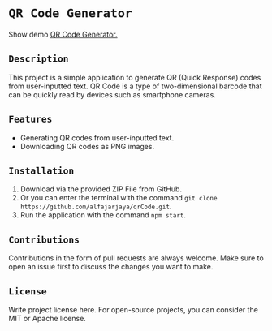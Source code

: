 # `QR Code Generator`

Show demo [QR Code Generator.](https://qrcodegeneratorbyfajar.vercel.app/)

## `Description`
This project is a simple application to generate QR (Quick Response) codes from user-inputted text. QR Code is a type of two-dimensional barcode that can be quickly read by devices such as smartphone cameras.

## `Features`
- Generating QR codes from user-inputted text.
- Downloading QR codes as PNG images.

## `Installation`
1. Download via the provided ZIP File from GitHub.
2. Or you can enter the terminal with the command `git clone https://github.com/alfajarjaya/qrCode.git`.
3. Run the application with the command `npm start`.

## `Contributions`
Contributions in the form of pull requests are always welcome. Make sure to open an issue first to discuss the changes you want to make.

## `License`
Write project license here. For open-source projects, you can consider the MIT or Apache license.